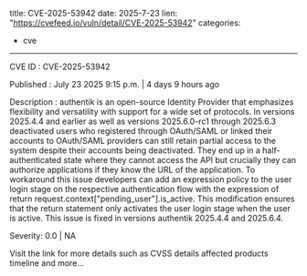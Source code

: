  
title: CVE-2025-53942
date: 2025-7-23
lien: "https://cvefeed.io/vuln/detail/CVE-2025-53942"
categories:
  - cve
---

CVE ID : CVE-2025-53942

Published :  July 23
2025
9:15 p.m. | 4 days
9 hours ago

Description : authentik is an open-source Identity Provider that emphasizes flexibility and versatility
with support for a wide set of protocols. In versions 2025.4.4 and earlier
as well as versions 2025.6.0-rc1 through 2025.6.3
deactivated users who registered through OAuth/SAML or linked their accounts to OAuth/SAML providers can still retain partial access to the system despite their accounts being deactivated. They end up in a half-authenticated state where they cannot access the API but crucially they can authorize applications if they know the URL of the application. To workaround this issue
developers can add an expression policy to the user login stage on the respective authentication flow with the expression of return request.context["pending_user"].is_active. This modification ensures that the return statement only activates the user login stage when the user is active. This issue is fixed in versions authentik 2025.4.4 and 2025.6.4.

Severity: 0.0 | NA

Visit the link for more details
such as CVSS details
affected products
timeline
and more...

